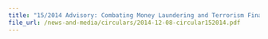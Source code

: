 ```yaml
---
title: "15/2014 Advisory: Combating Money Laundering and Terrorism Financing"
file_url: /news-and-media/circulars/2014-12-08-circular152014.pdf
---
```


